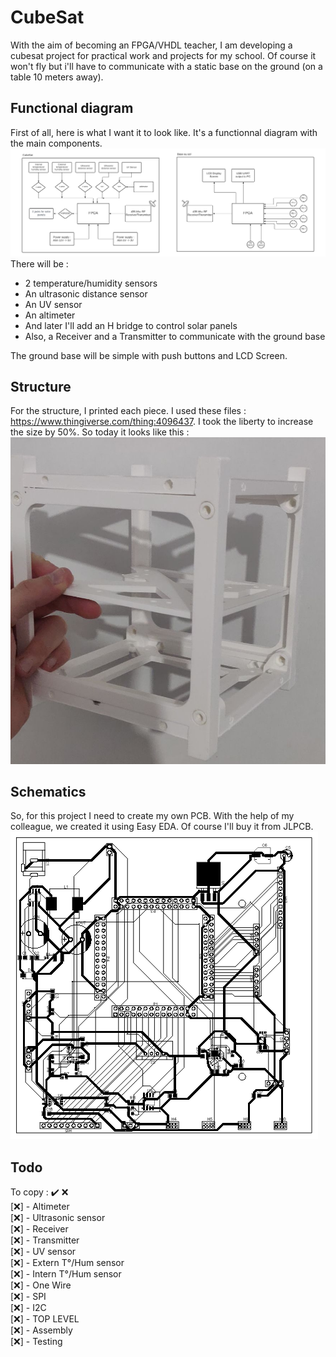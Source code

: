# CubeSat
With the aim of becoming an FPGA/VHDL teacher, I am developing a cubesat project for practical work and projects for my school. Of course it won't fly but i'll have to communicate with a static base on the ground (on a table 10 meters away).

## Functional diagram
First of all, here is what I want it to look like. It's a functionnal diagram with the main components.  
![functionnal_diagram](/images/diagram.png)
There will be :
- 2 temperature/humidity sensors
- An ultrasonic distance sensor
- An UV sensor
- An altimeter
- And later I'll add an H bridge to control solar panels
- Also, a Receiver and a Transmitter to communicate with the ground base

The ground base will be simple with push buttons and LCD Screen.

## Structure
For the structure, I printed each piece. I used these files : https://www.thingiverse.com/thing:4096437.
I took the liberty to increase the size by 50%. So today it looks like this :  
![](/images/structure.png)

## Schematics
So, for this project I need to create my own PCB. With the help of my colleague, we created it using Easy EDA.
Of course I'll buy it from JLPCB.  
![](/images/pcb.png)

## Todo
To copy : ✔️ ❌  
[❌] - Altimeter  
[❌] - Ultrasonic sensor  
[❌] - Receiver  
[❌] - Transmitter  
[❌] - UV sensor  
[❌] - Extern T°/Hum sensor  
[❌] - Intern T°/Hum sensor  
[❌] - One Wire  
[❌] - SPI  
[❌] - I2C  
[❌] - TOP LEVEL  
[❌] - Assembly  
[❌] - Testing  